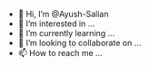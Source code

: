 - 👋 Hi, I’m @Ayush-Salian
- 👀 I’m interested in ...
- 🌱 I’m currently learning ...
- 💞️ I’m looking to collaborate on ...
- 📫 How to reach me ...

<!---
Ayush-Salian/Ayush-Salian is a ✨ special ✨ repository because its `README.md` (this file) appears on your GitHub profile.
You can click the Preview link to take a look at your changes.
--->
